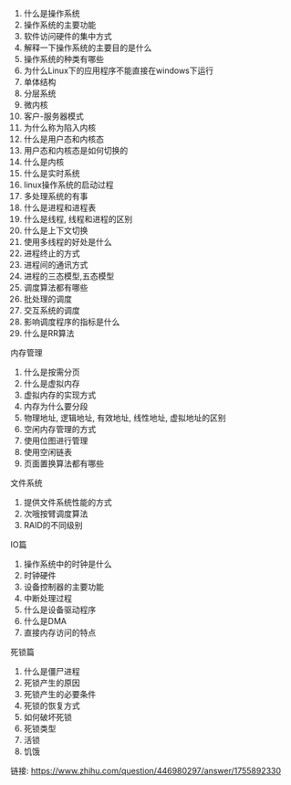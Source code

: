 1. 什么是操作系统
2. 操作系统的主要功能
3. 软件访问硬件的集中方式
4. 解释一下操作系统的主要目的是什么
5. 操作系统的种类有哪些
6. 为什么Linux下的应用程序不能直接在windows下运行
7. 单体结构
8. 分层系统
9. 微内核
10. 客户-服务器模式
11. 为什么称为陷入内核
12. 什么是用户态和内核态
13. 用户态和内核态是如何切换的
14. 什么是内核
15. 什么是实时系统
16. linux操作系统的启动过程
17. 多处理系统的有事
18. 什么是进程和进程表
19. 什么是线程, 线程和进程的区别
20. 什么是上下文切换
21. 使用多线程的好处是什么
22. 进程终止的方式
23. 进程间的通讯方式
24. 进程的三态模型,五态模型
25. 调度算法都有哪些
26. 批处理的调度
27. 交互系统的调度
28. 影响调度程序的指标是什么
29. 什么是RR算法

内存管理

1. 什么是按需分页
2. 什么是虚拟内存
3. 虚拟内存的实现方式
4. 内存为什么要分段
5. 物理地址, 逻辑地址, 有效地址, 线性地址, 虚拟地址的区别
6. 空闲内存管理的方式
7. 使用位图进行管理
8. 使用空闲链表
9. 页面置换算法都有哪些

文件系统

1. 提供文件系统性能的方式
2. 次哦按臂调度算法
3. RAID的不同级别

IO篇

1. 操作系统中的时钟是什么
2. 时钟硬件
3. 设备控制器的主要功能
4. 中断处理过程
5. 什么是设备驱动程序
6. 什么是DMA
7. 直接内存访问的特点

死锁篇

1. 什么是僵尸进程
2. 死锁产生的原因
3. 死锁产生的必要条件
4. 死锁的恢复方式 
5. 如何破坏死锁
6. 死锁类型
7. 活锁
8. 饥饿

链接: https://www.zhihu.com/question/446980297/answer/1755892330